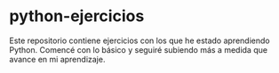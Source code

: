 # python-ejercicios
Este repositorio contiene ejercicios con los que he estado aprendiendo Python. Comencé con lo básico y seguiré subiendo más a medida que avance en mi aprendizaje.
